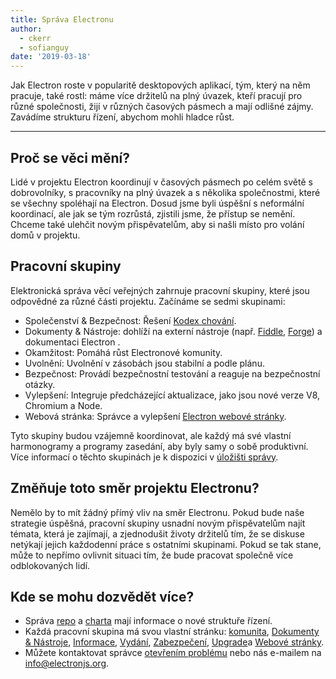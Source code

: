 ```yaml
---
title: Správa Electronu
author:
  - ckerr
  - sofianguy
date: '2019-03-18'
---
```


Jak Electron roste v popularitě desktopových aplikací, tým, který na něm pracuje, také rostl: máme více držitelů na plný úvazek, kteří pracují pro různé společnosti, žijí v různých časových pásmech a mají odlišné zájmy. Zavádíme strukturu řízení, abychom mohli hladce růst.

---

## Proč se věci mění?

Lidé v projektu Electron koordinují v časových pásmech po celém světě s dobrovolníky, s pracovníky na plný úvazek a s několika společnostmi, které se všechny spoléhají na Electron. Dosud jsme byli úspěšní s neformální koordinací, ale jak se tým rozrůstá, zjistili jsme, že přístup se nemění. Chceme také ulehčit novým přispěvatelům, aby si našli místo pro volání domů v projektu.

## Pracovní skupiny

Elektronická správa věcí veřejných zahrnuje pracovní skupiny, které jsou odpovědné za různé části projektu. Začínáme se sedmi skupinami:
 * Společenství & Bezpečnost: Řešení [Kodex chování](https://github.com/electron/governance/blob/master/CODE_OF_CONDUCT.md).
 * Dokumenty & Nástroje: dohlíží na externí nástroje (např. [Fiddle](https://electronjs.org/fiddle), [Forge](https://electronforge.io/)) a dokumentaci Electron [](https://electronjs.org/docs).
 * Okamžitost: Pomáhá růst Electronové komunity.
 * Uvolnění: Uvolnění v zásobách jsou stabilní a podle plánu.
 * Bezpečnost: Provádí bezpečnostní testování a reaguje na bezpečnostní otázky.
 * Vylepšení: Integruje předcházející aktualizace, jako jsou nové verze V8, Chromium a Node.
 * Webová stránka: Správce a vylepšení [Electron webové stránky](https://electronjs.org/).

Tyto skupiny budou vzájemně koordinovat, ale každý má své vlastní harmonogramy a programy zasedání, aby byly samy o sobě produktivní. Více informací o těchto skupinách je k dispozici v [úložišti správy](https://github.com/electron/governance/blob/master/README.md).

## Změňuje toto směr projektu Electronu?

Nemělo by to mít žádný přímý vliv na směr Electronu. Pokud bude naše strategie úspěšná, pracovní skupiny usnadní novým přispěvatelům najít témata, která je zajímají, a zjednodušit životy držitelů tím, že se diskuse netýkají jejich každodenní práce s ostatními skupinami. Pokud se tak stane, může to nepřímo ovlivnit situaci tím, že bude pracovat společně více odblokovaných lidí.

## Kde se mohu dozvědět více?

 * Správa [repo](https://github.com/electron/governance/) a [charta](https://github.com/electron/governance/tree/master/charter) mají informace o nové struktuře řízení.
 * Každá pracovní skupina má svou vlastní stránku: [komunita](https://github.com/electron/governance/tree/master/wg-community-safety), [Dokumenty & Nástroje](https://github.com/electron/governance/tree/master/wg-docs-tools), [Informace](https://github.com/electron/governance/tree/master/wg-outreach), [Vydání](https://github.com/electron/governance/tree/master/wg-releases), [Zabezpečení](https://github.com/electron/governance/tree/master/wg-security), [Upgrade](https://github.com/electron/governance/tree/master/wg-upgrades)a [Webové stránky](https://github.com/electron/governance/tree/master/wg-website).
 * Můžete kontaktovat správce [otevřením problému](https://github.com/electron/governance/issues) nebo nás e-mailem na [info@electronjs.org](mailto:info@electronjs.org).
